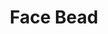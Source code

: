 ---
label: "534.7"
title: "Face Bead"
layout: entry
order: 2163
presentation: side-by-side
# toc: false
#menu: false 
object:
  - id: "cat-534-7"
---